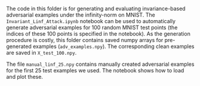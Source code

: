 The code in this folder is for generating and evaluating invariance-based adversarial examples under the infinity-norm on MNIST. 
The `Invariant_Linf_Attack.ipynb` notebook can be used to automatically generate adversarial examples for 100 random MNIST test points 
(the indices of these 100 points is specified in the notebook).
As the generation procedure is costly, this folder contains saved numpy arrays for pre-generated examples (`adv_examples.npy`). 
The corresponding clean examples are saved in `X_test_100.npy`.

The file `manual_linf_25.npy` contains manually created adversarial examples for the first 25 test examples we used. 
The notebook shows how to load and plot these.
